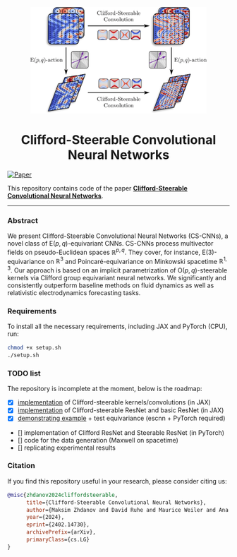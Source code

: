 <p align="center">
  <img src="./figures/main_fig.png?raw=True" width="400px">
</p>
<h1 align="center">Clifford-Steerable Convolutional Neural Networks</h1>

[![Paper](https://img.shields.io/badge/arXiv-2209.15616-blue)](https://arxiv.org/abs/2402.14730) 

This repository contains code of the paper [**Clifford-Steerable Convolutional Neural Networks**](https://arxiv.org/abs/2402.14730).

---

### Abstract

We present Clifford-Steerable Convolutional Neural Networks (CS-CNNs), a novel class of $\mathrm{E}(p, q)$-equivariant CNNs. CS-CNNs process multivector fields on pseudo-Euclidean spaces $\mathbb{R}^{p,q}$. They cover, for instance, $\mathrm{E}(3)$-equivariance on $\mathbb{R}^3$ and Poincaré-equivariance on Minkowski spacetime $\mathbb{R}^{1,3}$. Our approach is based on an implicit parametrization of $\mathrm{O}(p,q)$-steerable kernels via Clifford group equivariant neural networks. We significantly and consistently outperform baseline methods on fluid dynamics as well as relativistic electrodynamics forecasting tasks.


### Requirements

To install all the necessary requirements, including JAX and PyTorch (CPU), run:
```sh
chmod +x setup.sh
./setup.sh
```

### TODO list
The repository is incomplete at the moment, below is the roadmap:

- [x] [implementation](modules) of Clifford-steerable kernels/convolutions (in JAX)
- [x] [implementation](models) of Clifford-steerable ResNet and basic ResNet (in JAX)
- [x] [demonstrating example](playbook.ipynb) + test equivariance (escnn + PyTorch required)
- [] implementation of Clifford ResNet and Steerable ResNet (in PyTorch)
- [] code for the data generation (Maxwell on spacetime)
- [] replicating experimental results

### Citation

If you find this repository useful in your research, please consider citing us:

```bibtex
@misc{zhdanov2024cliffordsteerable,
      title={Clifford-Steerable Convolutional Neural Networks}, 
      author={Maksim Zhdanov and David Ruhe and Maurice Weiler and Ana Lucic and Johannes Brandstetter and Patrick Forré},
      year={2024},
      eprint={2402.14730},
      archivePrefix={arXiv},
      primaryClass={cs.LG}
}
```